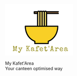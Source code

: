   ![](https://github.com/Sbeaubrundiant/My-Kafet-Area/blob/master/Ref/image/MKAtitle.png)
  
  My Kafet'Area  
  Your canteen optimised way 
